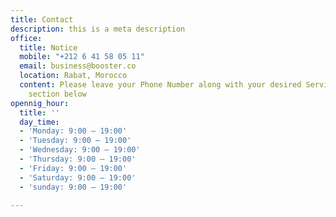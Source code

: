 ```yaml
---
title: Contact
description: this is a meta description
office:
  title: Notice
  mobile: "+212 6 41 58 05 11"
  email: business@booster.co
  location: Rabat, Morocco
  content: Please leave your Phone Number along with your desired Service in the Message
    section below
opennig_hour:
  title: ''
  day_time:
  - 'Monday: 9:00 – 19:00'
  - 'Tuesday: 9:00 – 19:00'
  - 'Wednesday: 9:00 – 19:00'
  - 'Thursday: 9:00 – 19:00'
  - 'Friday: 9:00 – 19:00'
  - 'Saturday: 9:00 – 19:00'
  - 'sunday: 9:00 – 19:00'

---
```

